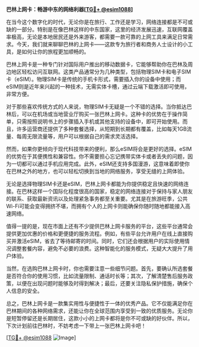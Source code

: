 **巴林上网卡：畅游中东的网络利器[[TG💪+ @esim1088](https://t.me/s/esim1088)]**

在当今这个数字化的时代，无论你是在旅行、工作还是学习，网络连接都是不可或缺的一部分。特别是在像巴林这样的中东国家，这里的经济发展迅速，互联网覆盖率极高，无论是本地居民还是外来游客，都需要一款可靠的上网工具来满足日常需求。今天，我们就来聊聊巴林的上网卡——这款专为旅行者和商务人士设计的小工具，是如何让你的旅程更加顺畅的。

巴林上网卡是一种专门针对国际用户推出的移动数据卡，它能够帮助你在巴林及周边地区轻松访问互联网。这类产品通常分为几种类型，包括物理SIM卡和电子SIM卡（eSIM）。物理SIM卡是传统的手机卡形式，需要插入你的设备中使用；而eSIM则是近年来兴起的一种技术，无需实体卡槽，通过云端下载激活即可使用，非常方便。

对于那些喜欢传统方式的人来说，物理SIM卡无疑是一个不错的选择。当你抵达巴林后，可以在机场或当地营业厅购买一张巴林上网卡。这种卡的优势在于操作简单，只需按照说明书上的步骤插入手机或其他支持的设备中，即可开始使用。而且，许多运营商还提供了多种套餐选择，从短期到长期都有覆盖，比如每天1GB流量、每周无限流量等，用户可以根据自己的需求灵活选择。

然而，如果你更倾向于现代科技带来的便利，那么eSIM将会是更好的选择。eSIM的优势在于其便携性和兼容性。你不需要担心忘记携带实体卡或者丢失的问题，因为一切都可以通过手机应用完成。此外，eSIM还支持多国漫游，这意味着即使你在巴林之外的地方，也可以轻松切换到当地的网络服务，享受无缝的上网体验。

无论是选择物理SIM卡还是eSIM，巴林上网卡都能为你提供稳定且快速的网络连接。在巴林这样一个国际化程度很高的国家，稳定的网络连接对于保持与家人朋友的联系、获取最新资讯以及处理紧急事务都至关重要。尤其是在旅游旺季，公共Wi-Fi可能会变得拥挤不堪，而拥有个人的上网卡则能确保你随时随地都能接入高速网络。

值得一提的是，现在市面上还有不少提供巴林上网卡服务的平台，这些平台通常会提供更加优惠的价格和更便捷的服务流程。例如，有些平台允许用户在线上直接购买并激活eSIM，省去了等待邮寄的时间。同时，它们还会根据用户的实际使用情况调整套餐内容，避免不必要的浪费。这种智能化的服务模式，无疑大大提升了用户体验。

当然，在选购巴林上网卡时，你也需要注意一些细节问题。首先，要确认所选套餐是否符合你的使用习惯，比如流量限制、通话时长等；其次，了解清楚售后服务政策，以便在出现问题时能够及时得到解决；最后，还要关注隐私保护措施，确保个人信息的安全。

总之，巴林上网卡是一款集实用性与便捷性于一体的优秀产品。它不仅能满足你在巴林期间的各种网络需求，还能让你在全球范围内享受到一致的优质服务。无论你是短暂停留还是长期居住，这款小小的上网卡都将是你不可或缺的好伙伴。所以，下次计划前往巴林时，不妨考虑一下带上一张巴林上网卡吧！

[[TG💪+ @esim1088](https://t.me/s/esim1088) ![Image](https://i.postimg.cc/4NQfJmqS/Snipaste-2025-05-13-00-14-12.png)]